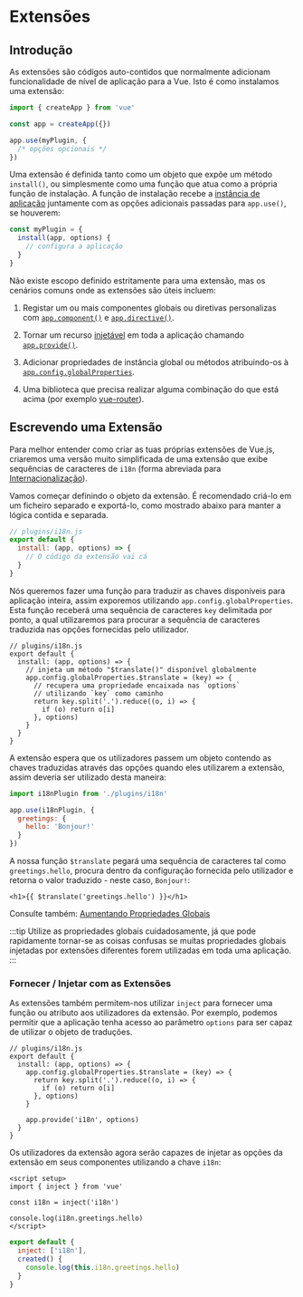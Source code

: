 ﻿# Extensões

## Introdução

As extensões são códigos auto-contidos que normalmente adicionam funcionalidade de nível de aplicação para a Vue. Isto é como instalamos uma extensão:

```js
import { createApp } from 'vue'

const app = createApp({})

app.use(myPlugin, {
  /* opções opcionais */
})
```

Uma extensão é definida tanto como um objeto que expõe um método `install()`, ou simplesmente como uma função que atua como a própria função de instalação. A função de instalação recebe a [instância de aplicação](/api/application.html) juntamente com as opções adicionais passadas para `app.use()`, se houverem:

```js
const myPlugin = {
  install(app, options) {
    // configura a aplicação
  }
}
```

Não existe escopo definido estritamente para uma extensão, mas os cenários comuns onde as extensões são úteis incluem:

1. Registar um ou mais componentes globais ou diretivas personalizas com [`app.component()`](/api/application.html#app-component) e [`app.directive()`](/api/application.html#app-directive).

2. Tornar um recurso [injetável](/guide/components/provide-inject.html) em toda a aplicação chamando [`app.provide()`](/api/application.html#app-provide).

3. Adicionar propriedades de instância global ou métodos atribuindo-os à [`app.config.globalProperties`](/api/application.html#app-config-globalproperties).

4. Uma biblioteca que precisa realizar alguma combinação do que está acima (por exemplo [vue-router](https://github.com/vuejs/vue-router-next)).

## Escrevendo uma Extensão

Para melhor entender como criar as tuas próprias extensões de Vue.js, criaremos uma versão muito simplificada de uma extensão que exibe sequências de caracteres de `i18n` (forma abreviada para [Internacionalização](https://en.wikipedia.org/wiki/Internationalization_and_localization)).

Vamos começar definindo o objeto da extensão. É recomendado criá-lo em um ficheiro separado e exportá-lo, como mostrado abaixo para manter a lógica contida e separada.

```js
// plugins/i18n.js
export default {
  install: (app, options) => {
    // O código da extensão vai cá
  }
}
```

Nós queremos fazer uma função para traduzir as chaves disponíveis para aplicação inteira, assim exporemos utilizando `app.config.globalProperties`. Esta função receberá uma sequência de caracteres `key` delimitada por ponto, a qual utilizaremos para procurar a sequência de caracteres traduzida nas opções fornecidas pelo utilizador.

```js{4-11}
// plugins/i18n.js
export default {
  install: (app, options) => {
    // injeta um método "$translate()" disponível globalmente
    app.config.globalProperties.$translate = (key) => {
      // recupera uma propriedade encaixada nas `options`
      // utilizando `key` como caminho
      return key.split('.').reduce((o, i) => {
        if (o) return o[i]
      }, options)
    }
  }
}
```

A extensão espera que os utilizadores passem um objeto contendo as chaves traduzidas através das opções quando eles utilizarem a extensão, assim deveria ser utilizado desta maneira:

```js
import i18nPlugin from './plugins/i18n'

app.use(i18nPlugin, {
  greetings: {
    hello: 'Bonjour!'
  }
})
```

A nossa função `$translate` pegará uma sequência de caracteres tal como `greetings.hello`, procura dentro da configuração fornecida pelo utilizador e retorna o valor traduzido - neste caso, `Bonjour!`:

```vue-html
<h1>{{ $translate('greetings.hello') }}</h1>
```

Consulte também: [Aumentando Propriedades Globais](/guide/typescript/options-api.html#aumentando-propriedades-globais) <sup class="vt-badge ts" />

:::tip
Utilize as propriedades globais cuidadosamente, já que pode rapidamente tornar-se as coisas confusas se muitas propriedades globais injetadas por extensões diferentes forem utilizadas em toda uma aplicação.
:::

### Fornecer / Injetar com as Extensões

As extensões também permitem-nos utilizar `inject` para fornecer uma função ou atributo aos utilizadores da extensão. Por exemplo, podemos permitir que a aplicação tenha acesso ao parâmetro `options` para ser capaz de utilizar o objeto de traduções.

```js{10}
// plugins/i18n.js
export default {
  install: (app, options) => {
    app.config.globalProperties.$translate = (key) => {
      return key.split('.').reduce((o, i) => {
        if (o) return o[i]
      }, options)
    }

    app.provide('i18n', options)
  }
}
```

Os utilizadores da extensão agora serão capazes de injetar as opções da extensão em seus componentes utilizando a chave `i18n`:

<div class="composition-api">

```vue
<script setup>
import { inject } from 'vue'

const i18n = inject('i18n')

console.log(i18n.greetings.hello)
</script>
```

</div>
<div class="options-api">

```js
export default {
  inject: ['i18n'],
  created() {
    console.log(this.i18n.greetings.hello)
  }
}
```

</div>
